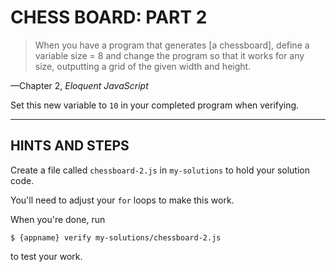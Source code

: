 # CHESS BOARD: PART 2

> When you have a program that generates [a chessboard], define a variable size = 8 and change the program so that it works for any size, outputting a grid of the given width and height.

—Chapter 2, _Eloquent JavaScript_

Set this new variable to `10` in your completed program when verifying.

-----------------------------------------------------------------

## HINTS AND STEPS

Create a file called `chessboard-2.js` in `my-solutions` to hold your
solution code.

You'll need to adjust your `for` loops to make this work.

When you're done, run

`$ {appname} verify my-solutions/chessboard-2.js`

to test your work.
